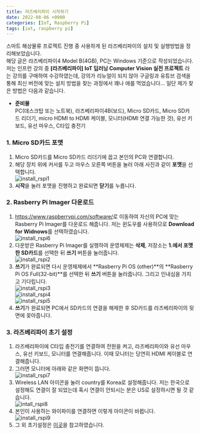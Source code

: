```yaml
---
title: 라즈베리파이 시작하기
date: 2022-08-06 +0900
categories: [IoT, Raspberry Pi]
tags: [iot, raspberry pi]
---
```

 스마트 해상물류 프로젝트 진행 중 사용하게 된 라즈베리파이의 설치 및 실행방법을 정리해보았습니다.  
해당 글은 라즈베리파이4 Model B(4GB), PC는 Windows 기준으로 작성되었습니다.  
 저는 인프런 강의 중 **[라즈베리파이] IoT 딥러닝 Computer Vision 실전 프로젝트** 라는 강의를 구매하여 수강하였는데, 강의가 리뉴얼이 되지 않아 구글링과 유튜브 검색을 통해 최신 버전에 맞는 설치 방법을 찾는 과정에서 꽤나 애를 먹었습니다... 일단 제가 찾은 방법은 다음과 같습니다. 
- **준비물**  
PC(데스크탑 또는 노트북), 라즈베리파이4B(보드), Micro SD카드, Micro SD카드 리더기,  micro HDMI to HDMI 케이블, 모니터(HDMI 연결 가능한 것), 유선 키보드, 유선 마우스, C타입 충전기  
  
### 1. Micro SD카드 포맷
1) Micro SD카드를 Micro SD카드 리더기에 꼽고 본인의 PC와 연결합니다.  
2) 해당 장치 위에 커서를 두고 마우스 오른쪽 버튼을 눌러 아래 사진과 같이 **포맷**을 선택합니다.  
![install_rspi1](/assets/img/20220807/install_rspi1.jpg)    
3) **시작**을 눌러 포맷을 진행하고 완료되면 **닫기**를 누릅니다.   
  
### 2. Rasberry Pi Imager 다운로드
1) <https://www.raspberrypi.com/software/>로 이동하여 자신의 PC에 맞는 Rasberry Pi Imager를 다운로드 해줍니다. 저는 윈도우를 사용하므로 **Download for Widnows**를 선택하였습니다.  
![install_rspi6](/assets/img/20220807/install_rspi6.jpg)   
2) 다운받은 Rasberry Pi Imager를 실행하여 운영체제는 **삭제**, 저장소는 **1.에서 포맷한 SD카드**를 선택한 뒤 **쓰기** 버튼을 눌러줍니다.  
![install_rspi2](/assets/img/20220807/install_rspi2.jpg)  
3) **쓰기**가 완료되면 다시 운영체제에서 **Rasberry Pi OS (other)**의 **Rasberry Pi OS Full(32-bit)**를 선택한 뒤 **쓰기** 버튼을 눌러줍니다. 그리고 인내심을 가지고 기다립니다.  
![install_rspi3](/assets/img/20220807/install_rspi3.jpg)  
![install_rspi4](/assets/img/20220807/install_rspi4.jpg)  
![install_rspi5](/assets/img/20220807/install_rspi5.jpg)
4) **쓰기**가 완료되면 PC에서 SD카드의 연결을 해제한 후 SD카드를 라즈베리파이의 뒷면에 꽂아줍니다.  
  
### 3. 라즈베리파이 초기 설정  
1) 라즈베리파이에 C타입 충전기를 연결하여 전원을 켜고, 라즈베리파이와 유선 마우스, 유선 키보드, 모니터를 연결해줍니다. 이때 모니터는 당연히 HDMI 케이블로 연결해줍니다.  
2) 그러면 모니터에 아래와 같은 화면이 뜹니다.  
![install_rspi7](/assets/img/20220807/install_rspi7.jpg)  
3) Wireless LAN 아이콘을 눌러 country를 Korea로 설정해줍니다. 저는 한국으로 설정해도 연결이 잘 되었는데 혹시 연결이 안되시는 분은 US로 설정하시면 될 것 같습니다.  
![intall_rspi8](/assets/img/20220807/install_rspi8.jpg)
4) 본인이 사용하는 와이파이를 연결하면 이렇게 아이콘이 바뀝니다.  
![install_rspi9](/assets/img/20220807/install_rspi9.jpg)
5) 그 외 초기설정은 [이곳](https://jy-tblog.tistory.com/30)을 참고하였습니다.  
